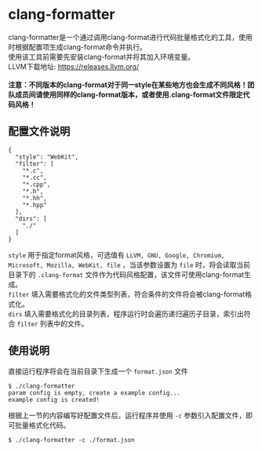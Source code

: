 # clang-formatter

clang-formatter是一个通过调用clang-format进行代码批量格式化的工具，使用时根据配置项生成clang-format命令并执行。<br>
使用该工具前需要先安装clang-format并将其加入环境变量。<br> LLVM下载地址:
https://releases.llvm.org/ <br><br>
**注意：不同版本的clang-format对于同一style在某些地方也会生成不同风格！团队成员间请使用同样的clang-format版本，或者使用.clang-format文件限定代码风格！**

## 配置文件说明

```
{
  "style": "WebKit",
  "filter": [
    "*.c",
    "*.cc",
    "*.cpp",
    "*.h",
    "*.hh",
    "*.hpp"
  ],
  "dirs": [
    "./"
  ]
}
```

`style` 用于指定format风格，可选值有
`LLVM, GNU, Google, Chromium, Microsoft, Mozilla, WebKit, file` ，当该参数设置为
`file` 时，将会读取当前目录下的 `.clang-format`
文件作为代码风格配置，该文件可使用clang-format生成。<br> `filter`
填入需要格式化的文件类型列表，符合条件的文件将会被clang-format格式化。<br>
`dirs` 填入需要格式化的目录列表，程序运行时会遍历递归遍历子目录，索引出符合
`filter` 列表中的文件。

## 使用说明

直接运行程序将会在当前目录下生成一个 `format.json` 文件

```
$ ./clang-formatter
param config is empty, create a example config...
example config is created!
```

根据上一节的内容编写好配置文件后，运行程序并使用 `-c`
参数引入配置文件，即可批量格式化代码。

```
$ ./clang-formatter -c ./format.json
```
